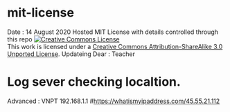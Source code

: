 # mit-license
Date : 14 August 2020
Hosted MIT License with details controlled through this repo
<a rel="license" href="http://creativecommons.org/licenses/by-sa/3.0/"><img alt="Creative Commons License" style="border-width:0" src="https://i.creativecommons.org/l/by-sa/3.0/80x15.png" /></a><br />This work is licensed under a <a rel="license" href="http://creativecommons.org/licenses/by-sa/3.0/">Creative Commons Attribution-ShareAlike 3.0 Unported License</a>.
Updateing
Dear : Teacher 
# Log sever checking localtion.
Advanced : VNPT
192.168.1.1
#https://whatismyipaddress.com/45.55.21.112
